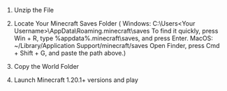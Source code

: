 1. Unzip the File

2. Locate Your Minecraft Saves Folder
(  Windows: C:\Users\<Your Username>\AppData\Roaming\.minecraft\saves
To find it quickly, press Win + R, type %appdata%\.minecraft\saves, and press Enter.
  MacOS: ~/Library/Application Support/minecraft/saves
Open Finder, press Cmd + Shift + G, and paste the path above.)

3. Copy the World Folder

4. Launch Minecraft 1.20.1+ versions and play
